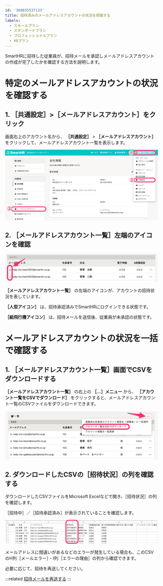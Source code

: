 ```yaml
---
id: '360035537133'
title: 招待済みのメールアドレスアカウントの状況を把握する
labels:
  - スモールプラン
  - スタンダードプラン
  - プロフェッショナルプラン
  - ¥0プラン
---
```

SmartHRに招待した従業員が、招待メールを承認しメールアドレスアカウントの作成が完了したかを確認する方法を説明します。

# 特定のメールアドレスアカウントの状況を確認する

## 1\. ［共通設定］>［メールアドレスアカウント］をクリック

画面右上のアカウント名から、 **［共通設定］** \> **［メールアドレスアカウント］** をクリックして、メールアドレスアカウント一覧を表示します。

![](./__________2022-01-05_16_43_42.png)

## 2\. ［メールアドレスアカウント一覧］左端のアイコンを確認

![](./__________2022-01-05_16_54_37.png)

 **［メールアドレスアカウント一覧］** の左端のアイコンが、アカウントの招待状況を表しています。

 **［人型アイコン］** は、招待承認済みでSmartHRにログインできる状態です。

 **［紙飛行機アイコン］** は、招待メールを送信後、従業員が未承認の状態です。

# メールアドレスアカウントの状況を一括で確認する

## 1\. ［メールアドレスアカウント一覧］画面でCSVをダウンロードする

 **［メールアドレスアカウント一覧］** の右上の **［…］メニュー**  から、 **［アカウント一覧をCSVでダウンロード］** をクリックすると、メールアドレスアカウント一覧のCSVファイルをダウンロードできます。

![](./__________2022-01-05_16_56_01.png)

## 2\. ダウンロードしたCSVの［招待状況］の列を確認する

ダウンロードしたCSVファイルをMicrosoft Excelなどで開き、［招待状況］の列を確認します。

［招待中］／［招待承認済み］が表示されていることを確認します。

![](./26E933E4-0F2C-453A-BA15-545EAA2A8EB9.png)

メールアドレスに間違いがあるなどのエラーが発生している場合も、このCSVのH列［メールエラー］・I列［エラーの理由］の列から確認できます。

必要に応じて、招待を再送してください。

:::related
[招待メールを再送する](https://knowledge.smarthr.jp/hc/ja/articles/360026103574)
:::
